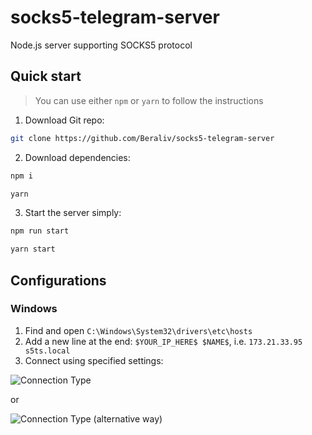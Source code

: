 # socks5-telegram-server

Node.js server supporting SOCKS5 protocol

## Quick start

> You can use either `npm` or `yarn` to follow the instructions

1. Download Git repo:
```bash
git clone https://github.com/Beraliv/socks5-telegram-server
```

2. Download dependencies:
```bash
npm i

yarn
```

3. Start the server simply:
```bash
npm run start

yarn start
```

## Configurations



### Windows

1. Find and open `C:\Windows\System32\drivers\etc\hosts`
2. Add a new line at the end: `$YOUR_IP_HERE$ $NAME$`, i.e. `173.21.33.95 s5ts.local`
3. Connect using specified settings:

![Connection Type](https://github.com/Beraliv/socks5-telegram-server/blob/master/images/proxy-settings.png)

or

![Connection Type (alternative way)](https://github.com/Beraliv/socks5-telegram-server/blob/master/images/proxy-settings-2.png)